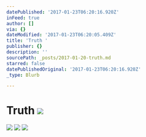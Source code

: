 ```yaml
---
datePublished: '2017-01-23T06:20:16.920Z'
inFeed: true
author: []
via: {}
dateModified: '2017-01-23T06:20:05.409Z'
title: 'Truth '
publisher: {}
description: ''
sourcePath: _posts/2017-01-20-truth.md
starred: false
datePublishedOriginal: '2017-01-23T06:20:16.920Z'
_type: Blurb

---
```

# Truth ![](https://the-grid-user-content.s3-us-west-2.amazonaws.com/41c3cc8d-eec6-48a1-9fb3-9930156307d5.jpg)
![](https://the-grid-user-content.s3-us-west-2.amazonaws.com/07498cfd-af0d-4885-bee0-a7e021f68b6b.jpg)
![](https://the-grid-user-content.s3-us-west-2.amazonaws.com/84d85cb2-e46a-47cf-9a37-ce1c601da4d9.jpg)
![](https://the-grid-user-content.s3-us-west-2.amazonaws.com/94f434d5-bb71-4446-a04c-dd24a95d5890.jpg)